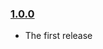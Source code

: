 ### [1.0.0](https://github.com/jmeas/i18n-list-generator.js/releases/tag/1.0.0)

- The first release
